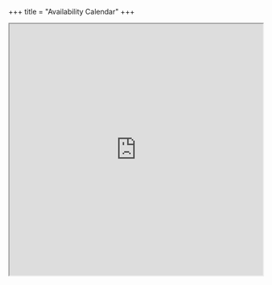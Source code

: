 +++
title = "Availability Calendar"
+++
<iframe
  src="https://r-bar.github.io/modern-cal-embed/iframe.html?ical=https%3A%2F%2Fcors.barth.tech%2Fhttps%3A%2F%2Fcalendar.google.com%2Fcalendar%2Fical%2Fh2oman256%2540gmail.com%2Fpublic%2Fbasic.ics&title=0&nav=1&date=1&view=1&details=0&monstart=0&dview=0&color=%231A73E8&colorbg=%23FFFFFF&colortxt=%23000000&colorsecondarytxt=%23FFFFFF"
  style="height: 500px; width: 100%">
